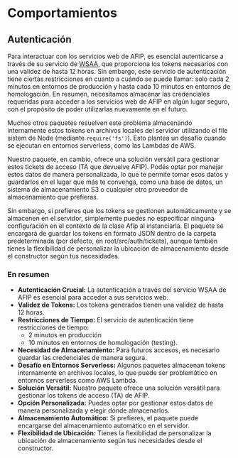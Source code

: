# Comportamientos

## Autenticación

Para interactuar con los servicios web de AFIP, es esencial autenticarse a través de su servicio de [WSAA](https://www.afip.gob.ar/ws/WSAA/WSAAmanualDev.pdf), que proporciona los tokens necesarios con una validez de hasta 12 horas. Sin embargo, este servicio de autenticación tiene ciertas restricciones en cuanto a cuándo se puede llamar: solo cada 2 minutos en entornos de producción y hasta cada 10 minutos en entornos de homologación.
En resumen, necesitamos almacenar las credenciales requeridas para acceder a los servicios web de AFIP en algún lugar seguro, con el propósito de poder utilizarlas nuevamente en el futuro.

Muchos otros paquetes resuelven este problema almacenando internamente estos tokens en archivos locales del servidor utilizando el file sistem de Node (mediante `require('fs')`). Esto plantea un desafío cuando se ejecutan en entornos serverless, como las Lambdas de AWS.

Nuestro paquete, en cambio, ofrece una solución versátil para gestionar estos tickets de acceso (TA que devuelve AFIP). Podés optar por manejar estos datos de manera personalizada, lo que te permite tomar esos datos y guardarlos en el lugar que más te convenga, como una base de datos, un sistema de almacenamiento S3 o cualquier otro proveedor de almacenamiento que prefieras.

Sin embargo, si prefieres que los tokens se gestionen automáticamente y se almacenen en el servidor, simplemente puedes no especificar ninguna configuración en el contexto de la clase Afip al instanciarla. El paquete se encargará de guardar los tokens en formato JSON dentro de la carpeta predeterminada (por defecto, en root/src/auth/tickets), aunque también tienes la flexibilidad de personalizar la ubicación de almacenamiento desde el constructor según tus necesidades.

### En resumen

 - **Autenticación Crucial:** La autenticación a través del servicio WSAA de AFIP es esencial para acceder a sus servicios web.
 - **Validez de Tokens:** Los tokens generados tienen una validez de hasta 12 horas.
 - **Restricciones de Tiempo:** El servicio de autenticación tiene restricciones de tiempo:
   - 2 minutos en producción
   - 10 minutos en entornos de homologación (testing).
 - **Necesidad de Almacenamiento:** Para futuros accesos, es necesario guardar las credenciales de manera segura.
 - **Desafío en Entornos Serverless:** Algunos paquetes almacenan tokens internamente en archivos locales, lo que puede ser problemático en entornos serverless como AWS Lambda.
 - **Solución Versátil:** Nuestro paquete ofrece una solución versátil para gestionar los tokens de acceso (TA) de AFIP.
 - **Opción Personalizada:** Puedes optar por gestionar estos datos de manera personalizada y elegir dónde almacenarlos.
 - **Almacenamiento Automático:** Si prefieres, el paquete puede encargarse del almacenamiento automático en el servidor.
 - **Flexibilidad de Ubicación:** Tienes la flexibilidad de personalizar la ubicación de almacenamiento según tus necesidades desde el constructor.